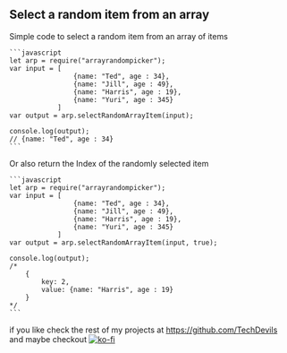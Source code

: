 ## Select a random item from an array

Simple code to select a random item from an array of items

    ```javascript
    let arp = require("arrayrandompicker");
    var input = [
                    {name: "Ted", age : 34},
                    {name: "Jill", age : 49},
                    {name: "Harris", age : 19},
                    {name: "Yuri", age : 345}
                ]
    var output = arp.selectRandomArrayItem(input);

    console.log(output);
    // {name: "Ted", age : 34}
    ```

Or also return the Index of the randomly selected item

    ```javascript
    let arp = require("arrayrandompicker");
    var input = [
                    {name: "Ted", age : 34},
                    {name: "Jill", age : 49},
                    {name: "Harris", age : 19},
                    {name: "Yuri", age : 345}
                ]
    var output = arp.selectRandomArrayItem(input, true);

    console.log(output);
    /*
        {
            key: 2,
            value: {name: "Harris", age : 19}
        }
    */ 
    ```

if you like check the rest of my projects at https://github.com/TechDevils
and maybe checkout
[![ko-fi](https://www.ko-fi.com/img/githubbutton_sm.svg)](https://ko-fi.com/M4M31JOPH)
